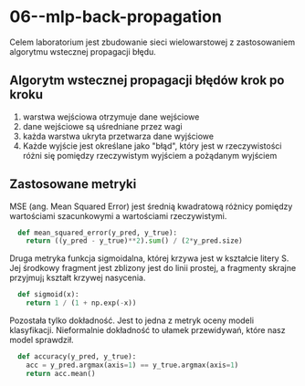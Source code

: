 # 06--mlp-back-propagation

Celem laboratorium jest zbudowanie sieci wielowarstowej z zastosowaniem algorytmu wstecznej propagacji błędu.

## Algorytm wstecznej propagacji błędów krok po kroku
1. warstwa wejściowa otrzymuje dane wejściowe
2. dane wejściowe są uśredniane przez wagi
3. każda warstwa ukryta przetwarza dane wyjściowe 
4. Każde wyjście jest określane jako "błąd", który jest w rzeczywistości różni się  pomiędzy rzeczywistym wyjściem a pożądanym wyjściem

## Zastosowane metryki

MSE (ang. Mean Squared Error) jest średnią kwadratową różnicy pomiędzy wartościami szacunkowymi a wartościami rzeczywistymi.

```python
  def mean_squared_error(y_pred, y_true):
    return ((y_pred - y_true)**2).sum() / (2*y_pred.size)
```

Druga metryka funkcja sigmoidalna, której krzywa jest w kształcie litery S. Jej środkowy fragment jest zblizony jest do linii prostej, a fragmenty skrajne
przyjmuj¡ kształt krzywej nasycenia.

```python
  def sigmoid(x):
    return 1 / (1 + np.exp(-x))
```
Pozostała tylko dokładność. Jest to jedna z metryk oceny modeli klasyfikacji. Nieformalnie dokładność to ułamek przewidywań, które nasz model
sprawdził.
    
```python
  def accuracy(y_pred, y_true):
    acc = y_pred.argmax(axis=1) == y_true.argmax(axis=1)
    return acc.mean()
```

